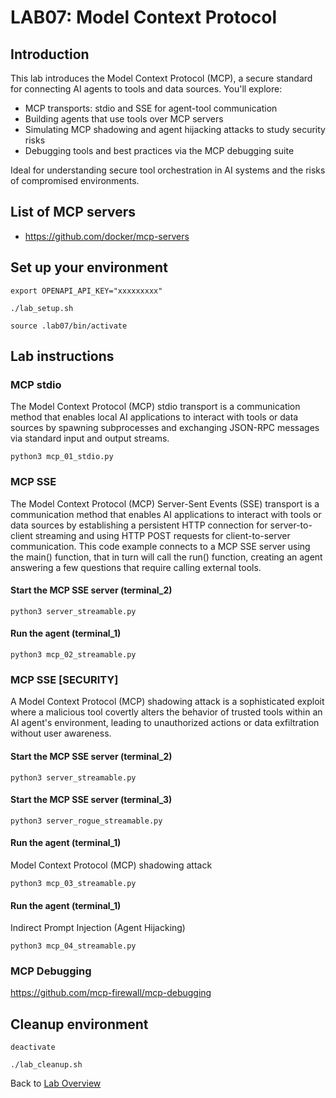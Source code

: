 # LAB07: Model Context Protocol
## Introduction
This lab introduces the Model Context Protocol (MCP), a secure standard for connecting AI agents to tools and data sources. You'll explore:
- MCP transports: stdio and SSE for agent-tool communication
- Building agents that use tools over MCP servers
- Simulating MCP shadowing and agent hijacking attacks to study security risks
- Debugging tools and best practices via the MCP debugging suite

Ideal for understanding secure tool orchestration in AI systems and the risks of compromised environments.
## List of MCP servers
- https://github.com/docker/mcp-servers

## Set up your environment
```
export OPENAPI_API_KEY="xxxxxxxxx"
```
```
./lab_setup.sh
```
```
source .lab07/bin/activate
```
## Lab instructions
### MCP stdio
The Model Context Protocol (MCP) stdio transport is a communication method that enables local AI applications to interact with tools or data sources by spawning subprocesses and exchanging JSON-RPC messages via standard input and output streams.
```
python3 mcp_01_stdio.py
```
### MCP SSE
The Model Context Protocol (MCP) Server-Sent Events (SSE) transport is a communication method that enables AI applications to interact with tools or data sources by establishing a persistent HTTP connection for server-to-client streaming and using HTTP POST requests for client-to-server communication.  This code example connects to a MCP SSE server using the main() function, that in turn will call the run() function, creating an agent answering a few questions that require calling external tools.

#### Start the MCP SSE server (terminal_2)
```
python3 server_streamable.py
```
#### Run the agent (terminal_1)
```
python3 mcp_02_streamable.py 
```
### MCP SSE [SECURITY]
A Model Context Protocol (MCP) shadowing attack is a sophisticated exploit where a malicious tool covertly alters the behavior of trusted tools within an AI agent's environment, leading to unauthorized actions or data exfiltration without user awareness.
#### Start the MCP SSE server (terminal_2)
```
python3 server_streamable.py
```
#### Start the MCP SSE server (terminal_3)
```
python3 server_rogue_streamable.py
```
#### Run the agent (terminal_1)
Model Context Protocol (MCP) shadowing attack
```
python3 mcp_03_streamable.py 
```
#### Run the agent (terminal_1)
Indirect Prompt Injection (Agent Hijacking)
```
python3 mcp_04_streamable.py 
```
### MCP Debugging
https://github.com/mcp-firewall/mcp-debugging

## Cleanup environment
```
deactivate
```
```
./lab_cleanup.sh
```
Back to [Lab Overview](https://github.com/kubiosec-agentic/agentic-labs/blob/master/README.md#-lab-overview)

